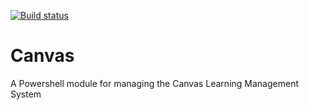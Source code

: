 ﻿[![Build status](https://ci.appveyor.com/api/projects/status/dktthvk43gwicc7l?svg=true)](https://ci.appveyor.com/project/mattmcnabb/Canvas)

# Canvas
A Powershell module for managing the Canvas Learning Management System

